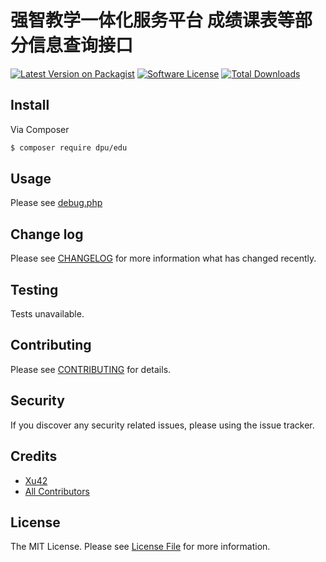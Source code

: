 # 强智教学一体化服务平台 成绩课表等部分信息查询接口

[![Latest Version on Packagist][ico-version]][link-packagist]
[![Software License][ico-license]](LICENSE.md)
[![Total Downloads][ico-downloads]][link-downloads]



## Install

Via Composer

``` bash
$ composer require dpu/edu
```

## Usage

Please see [debug.php](debug.php)

## Change log

Please see [CHANGELOG](CHANGELOG.md) for more information what has changed recently.

## Testing

Tests unavailable.

## Contributing

Please see [CONTRIBUTING](CONTRIBUTING.md) for details.

## Security

If you discover any security related issues, please using the issue tracker.

## Credits

- [Xu42](https://github.com/xu42)
- [All Contributors](https://github.com/dpu/edu/contributors)

## License

The MIT License. Please see [License File](LICENSE.md) for more information.

[ico-version]: https://img.shields.io/packagist/v/dpu/edu.svg?style=flat-square
[ico-license]: https://img.shields.io/badge/license-MIT-brightgreen.svg?style=flat-square
[ico-downloads]: https://img.shields.io/packagist/dt/dpu/edu.svg?style=flat-square

[link-packagist]: https://packagist.org/packages/dpu/edu
[link-travis]: https://travis-ci.org/dpu/edu
[link-scrutinizer]: https://scrutinizer-ci.com/g/dpu/edu/code-structure
[link-code-quality]: https://scrutinizer-ci.com/g/dpu/edu
[link-downloads]: https://packagist.org/packages/dpu/edu
[link-author]: https://github.com/xu42
[link-contributors]: ../../contributors
